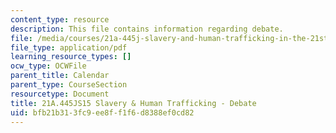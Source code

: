 ```yaml
---
content_type: resource
description: This file contains information regarding debate.
file: /media/courses/21a-445j-slavery-and-human-trafficking-in-the-21st-century-spring-2015/bfb21b313fc9ee8ff1f6d8388ef0cd82_MIT21A_445JS15_Debate.pdf
file_type: application/pdf
learning_resource_types: []
ocw_type: OCWFile
parent_title: Calendar
parent_type: CourseSection
resourcetype: Document
title: 21A.445JS15 Slavery & Human Trafficking - Debate
uid: bfb21b31-3fc9-ee8f-f1f6-d8388ef0cd82
---
```

